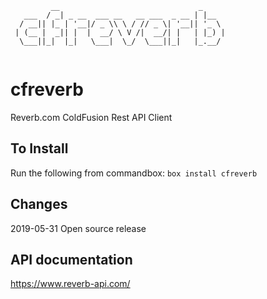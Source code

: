 ```
         __                               _     
   ___  / _| _ __  ___ __   __ ___  _ __ | |__  
  / __|| |_ | '__|/ _ \\ \ / // _ \| '__|| '_ \ 
 | (__ |  _|| |  |  __/ \ V /|  __/| |   | |_) |
  \___||_|  |_|   \___|  \_/  \___||_|   |_.__/ 
                                                
```
# cfreverb
Reverb.com ColdFusion Rest API Client

## To Install
Run the following from commandbox:
`box install cfreverb`

## Changes
2019-05-31 Open source release

## API documentation
https://www.reverb-api.com/
